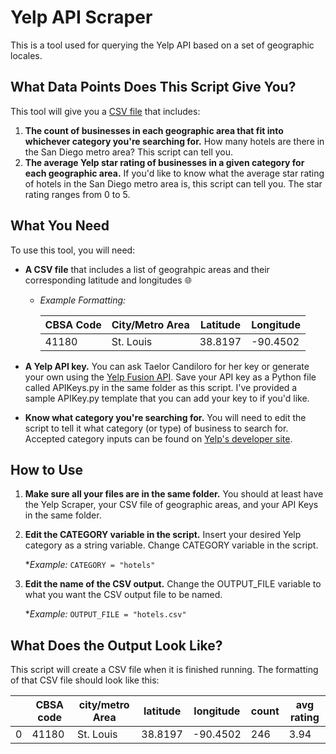 # Yelp API Scraper
This is a tool used for querying the Yelp API based on a set of geographic locales.

## What Data Points Does This Script Give You?
This tool will give you a [CSV file](##-What-Does-the-Output-Look-Like?) that includes:
1. __The count of businesses in each geographic area that fit into whichever category you're searching for.__ How many hotels are there in the San Diego metro area? This script can tell you.
2. __The average Yelp star rating of businesses in a given category for each geographic area.__ If you'd like to know what the average star rating of hotels in the San Diego metro area is, this script can tell you. The star rating ranges from 0 to 5.

## What You Need
To use this tool, you will need:
* __A CSV file__ that includes a list of geograhpic areas and their corresponding latitude and longitudes :globe_with_meridians:
    * _Example Formatting:_

        | CBSA Code | City/Metro Area | Latitude | Longitude |
        | ------- | ------- | ------- | ------- |
        | 41180 | St. Louis | 38.8197 | -90.4502 |

* __A Yelp API key.__ You can ask Taelor Candiloro for her key or generate your own using the [Yelp Fusion API](https://www.yelp.com/developers/documentation/v3/authentication). Save your API key as a Python file called APIKeys.py in the same folder as this script. I've provided a sample APIKey.py template that you can add your key to if you'd like.
* __Know what category you're searching for.__ You will need to edit the script to tell it what category (or type) of business to search for. Accepted category inputs can be found on [Yelp's developer site](https://www.yelp.com/developers/documentation/v3/all_category_list).

## How to Use
1. __Make sure all your files are in the same folder.__ You should at least have the Yelp Scraper, your CSV file of geographic areas, and your API Keys in the same folder.
2. __Edit the CATEGORY variable in the script.__ Insert your desired Yelp category as a string variable. Change CATEGORY variable in the script.

    *_Example:_
        ```
        CATEGORY = "hotels"
        ```
3. __Edit the name of the CSV output.__ Change the OUTPUT_FILE variable to what you want the CSV output file to be named.

    *_Example:_
        ```
        OUTPUT_FILE = "hotels.csv"
        ```

## What Does the Output Look Like?
This script will create a CSV file when it is finished running. The formatting of that CSV file should look like this:

|  | CBSA code | city/metro Area | latitude | longitude | count | avg rating |
| ------- | ------- | ------- | ------- | ------- | ------- | ------- |
| 0 | 41180 | St. Louis | 38.8197 | -90.4502 | 246 | 3.94 |